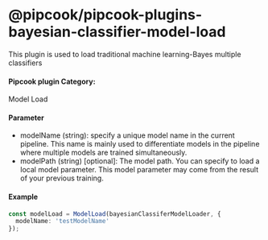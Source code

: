 # @pipcook/pipcook-plugins-bayesian-classifier-model-load

This plugin is used to load traditional machine learning-Bayes multiple classifiers

<a name="klNlr"></a>
#### Pipcook plugin Category:
Model Load

<a name="jOfHo"></a>
#### Parameter

- modelName (string): specify a unique model name in the current pipeline. This name is mainly used to differentiate models in the pipeline where multiple models are trained simultaneously.
- modelPath (string) [optional]: The model path. You can specify to load a local model parameter. This model parameter may come from the result of your previous training.

<a name="mvTEu"></a>
#### Example

```typescript
const modelLoad = ModelLoad(bayesianClassiferModelLoader, {
  modelName: 'testModelName'
});
```
